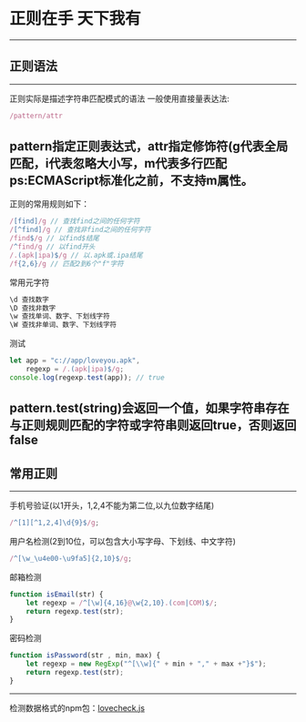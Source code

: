 # 正则在手 天下我有
---
## 正则语法
---
正则实际是描述字符串匹配模式的语法
一般使用直接量表达法:  
```js
/pattern/attr
```
pattern指定正则表达式，attr指定修饰符(g代表全局匹配，i代表忽略大小写，m代表多行匹配  
ps:ECMAScript标准化之前，不支持m属性。
---
正则的常用规则如下： 
```js
/[find]/g // 查找find之间的任何字符
/[^find]/g // 查找非find之间的任何字符
/find$/g // 以find$结尾
/^find/g // 以find开头
/.(apk|ipa)$/g // 以.apk或.ipa结尾
/f{2,6}/g // 匹配2到6个"f"字符
```
常用元字符  
```js
\d 查找数字
\D 查找非数字
\w 查找单词、数字、下划线字符
\W 查找非单词、数字、下划线字符
```
测试
```js
let app = "c://app/loveyou.apk",
    regexp = /.(apk|ipa)$/g;
console.log(regexp.test(app)); // true
```
pattern.test(string)会返回一个值，如果字符串存在与正则规则匹配的字符或字符串则返回true，否则返回false
---
## 常用正则
---
手机号验证(以1开头，1,2,4不能为第二位,以九位数字结尾)
```js
/^[1][^1,2,4]\d{9}$/g;
```
用户名检测(2到10位，可以包含大小写字母、下划线、中文字符)
```js
/^[\w_\u4e00-\u9fa5]{2,10}$/g;
```
邮箱检测
```js
function isEmail(str) {
    let regexp = /^[\w]{4,16}@\w{2,10}.(com|COM)$/;
    return regexp.test(str);
}
```
密码检测
```js
function isPassword(str , min, max) {
    let regexp = new RegExp("^[\\w]{" + min + "," + max +"}$");
    return regexp.test(str);
}
```
---
检测数据格式的npm包：[lovecheck.js](https://github.com/jianghurong/lovecheck)




